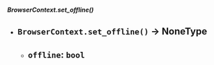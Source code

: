 ##### BrowserContext.set_offline()
- `BrowserContext.set_offline()` -> NoneType
	- 
	- `offline`: `bool`
		- 
